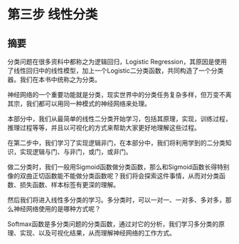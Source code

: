 <!--Copyright © Microsoft Corporation. All rights reserved.
  适用于[License](https://github.com/Microsoft/ai-edu/blob/master/LICENSE.md)版权许可-->

# 第三步  线性分类

## 摘要

分类问题在很多资料中都称之为逻辑回归，Logistic Regression，其原因是使用了线性回归中的线性模型，加上一个Logistic二分类函数，共同构造了一个分类器。我们在本书中统称之为分类。

神经网络的一个重要功能就是分类，现实世界中的分类任务复杂多样，但万变不离其宗，我们都可以用同一种模式的神经网络来处理。

本部分中，我们从最简单的线性二分类开始学习，包括其原理，实现，训练过程，推理过程等等，并且以可视化的方式来帮助大家更好地理解这些过程。

在第二步中，我们学习了实现逻辑非门，在本部分中，我们将利用学到的二分类知识，实现逻辑与门、与非门，或门，或非门。

做二分类时，我们一般用Sigmoid函数做分类函数，那么和Sigmoid函数长得特别像的双曲正切函数能不能做分类函数呢？我们将会探索这件事情，从而对分类函数、损失函数、样本标签有更深的理解。

然后我们将进入线性多分类的学习。多分类时，可以一对一、一对多、多对多，那么神经网络使用的是哪种方式呢？

Softmax函数是多分类问题的分类函数，通过对它的分析，我们学习多分类的原理、实现、以及可视化结果，从而理解神经网络的工作方式。
